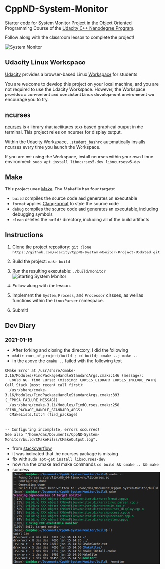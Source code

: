 # CppND-System-Monitor

Starter code for System Monitor Project in the Object Oriented Programming Course of the [Udacity C++ Nanodegree Program](https://www.udacity.com/course/c-plus-plus-nanodegree--nd213). 

Follow along with the classroom lesson to complete the project!

![System Monitor](images/monitor.png)

## Udacity Linux Workspace
[Udacity](https://www.udacity.com/) provides a browser-based Linux [Workspace](https://engineering.udacity.com/creating-a-gpu-enhanced-virtual-desktop-for-udacity-497bdd91a505) for students. 

You are welcome to develop this project on your local machine, and you are not required to use the Udacity Workspace. However, the Workspace provides a convenient and consistent Linux development environment we encourage you to try.

## ncurses
[ncurses](https://www.gnu.org/software/ncurses/) is a library that facilitates text-based graphical output in the terminal. This project relies on ncurses for display output.

Within the Udacity Workspace, `.student_bashrc` automatically installs ncurses every time you launch the Workspace.

If you are not using the Workspace, install ncurses within your own Linux environment: `sudo apt install libncurses5-dev libncursesw5-dev`

## Make
This project uses [Make](https://www.gnu.org/software/make/). The Makefile has four targets:
* `build` compiles the source code and generates an executable
* `format` applies [ClangFormat](https://clang.llvm.org/docs/ClangFormat.html) to style the source code
* `debug` compiles the source code and generates an executable, including debugging symbols
* `clean` deletes the `build/` directory, including all of the build artifacts

## Instructions

1. Clone the project repository: `git clone https://github.com/udacity/CppND-System-Monitor-Project-Updated.git`

2. Build the project: `make build`

3. Run the resulting executable: `./build/monitor`
![Starting System Monitor](images/starting_monitor.png)

4. Follow along with the lesson.

5. Implement the `System`, `Process`, and `Processor` classes, as well as functions within the `LinuxParser` namespace.

6. Submit!


## Dev Diary

### 2021-01-15

- After forking and cloning the directory, I did the following
- `mkdir root_of_project/build ; cd build; cmake ..; make ..`
- in the above the `cmake ..` failed with the following text

```
CMake Error at /usr/share/cmake-3.16/Modules/FindPackageHandleStandardArgs.cmake:146 (message):
  Could NOT find Curses (missing: CURSES_LIBRARY CURSES_INCLUDE_PATH)
Call Stack (most recent call first):
  /usr/share/cmake-3.16/Modules/FindPackageHandleStandardArgs.cmake:393 (_FPHSA_FAILURE_MESSAGE)
  /usr/share/cmake-3.16/Modules/FindCurses.cmake:258 (FIND_PACKAGE_HANDLE_STANDARD_ARGS)
  CMakeLists.txt:4 (find_package)


-- Configuring incomplete, errors occurred!
See also "/home/das/Documents/CppND-System-Monitor/build/CMakeFiles/CMakeOutput.log".
```
- from [stackoverflow](https://stackoverflow.com/questions/35216344/make-cant-find-curses-h) 
- it was indicated that the ncurses package is missing
- fix with `sudo apt-get install libncurses-dev`
- now run the cmake and make commands `cd build && cmake .. && make`
- success <img src="images/success_cmake_make_1.png">